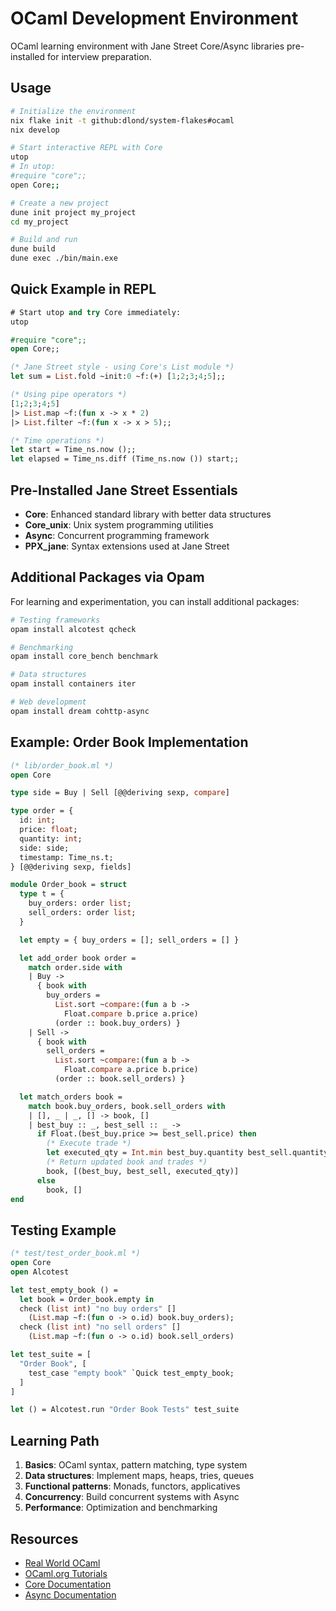 # OCaml Development Environment

OCaml learning environment with Jane Street Core/Async libraries pre-installed for interview preparation.

## Usage

```bash
# Initialize the environment
nix flake init -t github:dlond/system-flakes#ocaml
nix develop

# Start interactive REPL with Core
utop
# In utop:
#require "core";;
open Core;;

# Create a new project
dune init project my_project
cd my_project

# Build and run
dune build
dune exec ./bin/main.exe
```

## Quick Example in REPL

```ocaml
# Start utop and try Core immediately:
utop

#require "core";;
open Core;;

(* Jane Street style - using Core's List module *)
let sum = List.fold ~init:0 ~f:(+) [1;2;3;4;5];;

(* Using pipe operators *)
[1;2;3;4;5]
|> List.map ~f:(fun x -> x * 2)
|> List.filter ~f:(fun x -> x > 5);;

(* Time operations *)
let start = Time_ns.now ();;
let elapsed = Time_ns.diff (Time_ns.now ()) start;;
```

## Pre-Installed Jane Street Essentials

- **Core**: Enhanced standard library with better data structures
- **Core_unix**: Unix system programming utilities
- **Async**: Concurrent programming framework
- **PPX_jane**: Syntax extensions used at Jane Street

## Additional Packages via Opam

For learning and experimentation, you can install additional packages:

```bash
# Testing frameworks
opam install alcotest qcheck

# Benchmarking
opam install core_bench benchmark

# Data structures
opam install containers iter

# Web development
opam install dream cohttp-async
```

## Example: Order Book Implementation

```ocaml
(* lib/order_book.ml *)
open Core

type side = Buy | Sell [@@deriving sexp, compare]

type order = {
  id: int;
  price: float;
  quantity: int;
  side: side;
  timestamp: Time_ns.t;
} [@@deriving sexp, fields]

module Order_book = struct
  type t = {
    buy_orders: order list;
    sell_orders: order list;
  }

  let empty = { buy_orders = []; sell_orders = [] }

  let add_order book order =
    match order.side with
    | Buy ->
      { book with
        buy_orders =
          List.sort ~compare:(fun a b ->
            Float.compare b.price a.price)
          (order :: book.buy_orders) }
    | Sell ->
      { book with
        sell_orders =
          List.sort ~compare:(fun a b ->
            Float.compare a.price b.price)
          (order :: book.sell_orders) }

  let match_orders book =
    match book.buy_orders, book.sell_orders with
    | [], _ | _, [] -> book, []
    | best_buy :: _, best_sell :: _ ->
      if Float.(best_buy.price >= best_sell.price) then
        (* Execute trade *)
        let executed_qty = Int.min best_buy.quantity best_sell.quantity in
        (* Return updated book and trades *)
        book, [(best_buy, best_sell, executed_qty)]
      else
        book, []
end
```

## Testing Example

```ocaml
(* test/test_order_book.ml *)
open Core
open Alcotest

let test_empty_book () =
  let book = Order_book.empty in
  check (list int) "no buy orders" []
    (List.map ~f:(fun o -> o.id) book.buy_orders);
  check (list int) "no sell orders" []
    (List.map ~f:(fun o -> o.id) book.sell_orders)

let test_suite = [
  "Order Book", [
    test_case "empty book" `Quick test_empty_book;
  ]
]

let () = Alcotest.run "Order Book Tests" test_suite
```

## Learning Path

1. **Basics**: OCaml syntax, pattern matching, type system
2. **Data structures**: Implement maps, heaps, tries, queues
3. **Functional patterns**: Monads, functors, applicatives
4. **Concurrency**: Build concurrent systems with Async
5. **Performance**: Optimization and benchmarking

## Resources

- [Real World OCaml](https://dev.realworldocaml.org/)
- [OCaml.org Tutorials](https://ocaml.org/docs)
- [Core Documentation](https://ocaml.org/p/core/latest/doc/index.html)
- [Async Documentation](https://ocaml.org/p/async/latest/doc/index.html)